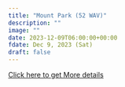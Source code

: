 ```yaml
---
title: "Mount Park (52 WAV)" 
description: ""
image: ""
date: 2023-12-09T06:00:00+00:00
fdate: Dec 9, 2023 (Sat)
draft: false
---
```

<a href="https://activities.outdoors.org/search/index.cfm/action/details/id/145583" target="_blank">Click here to get More details</a>

